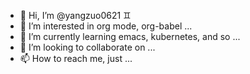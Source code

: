 - 👋 Hi, I’m @yangzuo0621 :gemini:
- 👀 I’m interested in org mode, org-babel  ...
- 🌱 I’m currently learning emacs, kubernetes, and so ...
- 💞️ I’m looking to collaborate on ...
- 📫 How to reach me, just ...
<!---
yangzuo0621/yangzuo0621 is a ✨ special ✨ repository because its `README.md` (this file) appears on your GitHub profile.
You can click the Preview link to take a look at your changes.
--->
